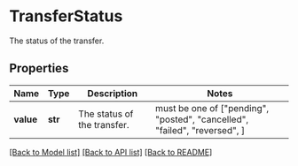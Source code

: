 # TransferStatus

The status of the transfer.

## Properties
Name | Type | Description | Notes
------------ | ------------- | ------------- | -------------
**value** | **str** | The status of the transfer. |  must be one of ["pending", "posted", "cancelled", "failed", "reversed", ]

[[Back to Model list]](../README.md#documentation-for-models) [[Back to API list]](../README.md#documentation-for-api-endpoints) [[Back to README]](../README.md)


